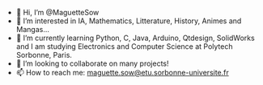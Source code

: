 - 👋 Hi, I’m @MaguetteSow
- 👀 I’m interested in IA, Mathematics, Litterature, History, Animes and Mangas...
- 🌱 I’m currently learning Python, C, Java, Arduino, Qtdesign, SolidWorks and I am studying  Electronics and Computer Science at Polytech Sorbonne, Paris.
- 💞️ I’m looking to collaborate on many projects!
- 📫 How to reach me:  maguette.sow@etu.sorbonne-universite.fr

<!---
MaguetteSow/MaguetteSow is a ✨ special ✨ repository because its `README.md` (this file) appears on your GitHub profile.
You can click the Preview link to take a look at your changes.

